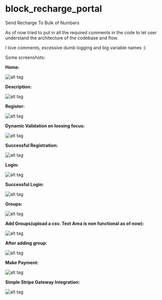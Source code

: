 block_recharge_portal
=====================

Send Recharge To Bulk of Numbers

As of now tried to put in all the required comments in the code to let user understand the architecture of the codebase
and flow.


I love comments, excessive dumb logging and big variable names :)

Some screenshots:



**Home:**


![alt tag](https://dl.dropboxusercontent.com/u/54579287/bulkrechargeportal/1.png)

**Description:**


![alt tag](https://dl.dropboxusercontent.com/u/54579287/bulkrechargeportal/2.png)

**Register:**


![alt tag](https://dl.dropboxusercontent.com/u/54579287/bulkrechargeportal/3.png)

**Dynamic Validation on loosing focus:**


![alt tag](https://dl.dropboxusercontent.com/u/54579287/bulkrechargeportal/4.png)

**Successful Registration:**


![alt tag](https://dl.dropboxusercontent.com/u/54579287/bulkrechargeportal/5.png)

**Login:**


![alt tag](https://dl.dropboxusercontent.com/u/54579287/bulkrechargeportal/6.png)

**Successful Login:**


![alt tag](https://dl.dropboxusercontent.com/u/54579287/bulkrechargeportal/7.png)

**Groups:**


![alt tag](https://dl.dropboxusercontent.com/u/54579287/bulkrechargeportal/8.png)

**Add Groups(upload a csv. Text Area is non functional as of now):**


![alt tag](https://dl.dropboxusercontent.com/u/54579287/bulkrechargeportal/9.png)

**After adding group:**


![alt tag](https://dl.dropboxusercontent.com/u/54579287/bulkrechargeportal/10.png)

**Make Payment:**


![alt tag](https://dl.dropboxusercontent.com/u/54579287/bulkrechargeportal/11.png)

**Simple Stripe Gateway Integration:**


![alt tag](https://dl.dropboxusercontent.com/u/54579287/bulkrechargeportal/12.png)
